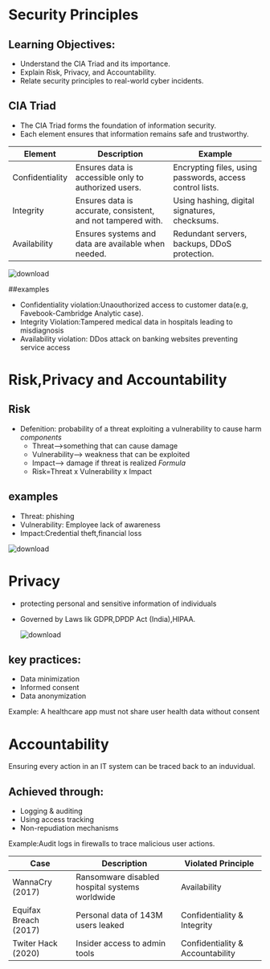 # Security Principles

## Learning Objectives:
- Understand the CIA Triad and its importance.
- Explain Risk, Privacy, and Accountability.
- Relate security principles to real-world cyber incidents.

## CIA Triad
- The CIA Triad forms the foundation of information security.
- Each element ensures that information remains safe and trustworthy.

| Element | Description | Example |
|----------|--------------|----------|
| Confidentiality | Ensures data is accessible only to authorized users. | Encrypting files, using passwords, access control lists. |
| Integrity | Ensures data is accurate, consistent, and not tampered with. | Using hashing, digital signatures, checksums. |
| Availability | Ensures systems and data are available when needed. | Redundant servers, backups, DDoS protection. |

![download](https://github.com/user-attachments/assets/a5e41e38-9763-44f2-892b-bf54c030f44a)

##examples
- Confidentiality violation:Unaouthorized access to customer data(e.g, Favebook-Cambridge Analytic case).
- Integrity Violation:Tampered medical data in hospitals leading to misdiagnosis
- Availability violation: DDos attack on banking websites preventing service access


# Risk,Privacy and Accountability
## Risk
- Defenition: probability of a threat exploiting a vulnerability to cause harm
*components*
  - Threat-->something that can cause damage
  -  Vulnerability--> weakness that can be exploited
  -  Impact--> damage if threat is realized
*Formula*
  - Risk=Threat x Vulnerability x Impact
 
## examples
- Threat: phishing
- Vulnerability: Employee lack of awareness
-  Impact:Credential theft,financial loss
   
  ![download](https://github.com/user-attachments/assets/0fd18b16-8da0-4ae5-95bb-bf165c80d84a)




# Privacy
- protecting personal and sensitive information of individuals
- Governed by Laws lik GDPR,DPDP Act (India),HIPAA.
 
  ![download](https://github.com/user-attachments/assets/a192c0be-415d-4098-a3fb-82187f573d22)


## key practices:
- Data minimization
- Informed consent
- Data anonymization

Example: A healthcare app must not share user health data without consent

# Accountability
Ensuring every action in an IT system can be traced back to an induvidual.

## Achieved through:
- Logging & auditing
- Using access tracking
- Non-repudiation mechanisms


Example:Audit logs in firewalls to trace malicious user actions.


|        Case                  |           Description                           |           Violated Principle |
| ------------------ | ----------------------------------------------------- | ---------------------------------------------------- |
|WannaCry (2017)               | Ransomware disabled hospital systems worldwide  | Availability                 |
|Equifax Breach (2017)         | Personal data of  143M users leaked             | Confidentiality & Integrity|
|Twiter Hack (2020)            | Insider access to admin tools                   | Confidentiality & Accountability|
